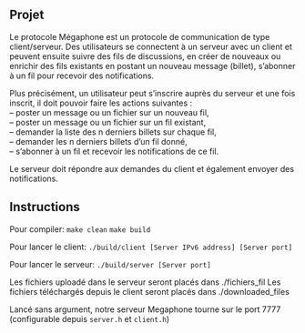 ## Projet  

Le protocole Mégaphone est un protocole de communication de type client/serveur. Des utilisateurs se connectent à un serveur avec un client et peuvent ensuite suivre des fils de discussions, en créer de nouveaux ou enrichir des fils existants en postant un nouveau message (billet), s’abonner à un fil pour recevoir des notifications.  

Plus précisément, un utilisateur peut s’inscrire auprès du serveur et une fois inscrit, il doit pouvoir faire les actions suivantes :  
  – poster un message ou un fichier sur un nouveau fil,  
  – poster un message ou un fichier sur un fil existant,  
  – demander la liste des n derniers billets sur chaque fil,  
  – demander les n derniers billets d’un fil donné,  
  – s’abonner à un fil et recevoir les notifications de ce fil.  
  
Le serveur doit répondre aux demandes du client et également envoyer des notifications.  


## Instructions  

Pour compiler:
`make clean`
`make build`

Pour lancer le client:
`./build/client [Server IPv6 address] [Server port]`

Pour lancer le serveur:
`./build/server [Server port]`

Les fichiers uploadé dans le serveur seront placés dans ./fichiers_fil
Les fichiers téléchargés depuis le client seront placés dans ./downloaded_files

Lancé sans argument, notre serveur Megaphone tourne sur le port 7777 (configurable depuis `server.h` et `client.h`)
